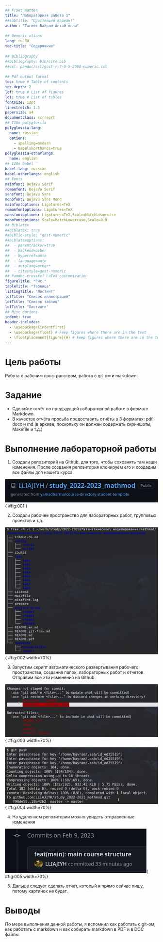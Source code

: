 ```yaml
---
## Front matter
title: "Лабораторная работа 1"
##subtitle: "Простейший вариант"
author: "Тагиев Байрам Алтай оглы"

## Generic otions
lang: ru-RU
toc-title: "Содержание"

## Bibliography
##bibliography: bib/cite.bib
##csl: pandoc/csl/gost-r-7-0-5-2008-numeric.csl

## Pdf output format
toc: true # Table of contents
toc-depth: 2
lof: true # List of figures
lot: true # List of tables
fontsize: 12pt
linestretch: 1.5
papersize: a4
documentclass: scrreprt
## I18n polyglossia
polyglossia-lang:
  name: russian
  options:
	- spelling=modern
	- babelshorthands=true
polyglossia-otherlangs:
  name: english
## I18n babel
babel-lang: russian
babel-otherlangs: english
## Fonts
mainfont: DejaVu Serif
romanfont: DejaVu Serif
sansfont: DejaVu Sans
monofont: DejaVu Sans Mono
mainfontoptions: Ligatures=TeX
romanfontoptions: Ligatures=TeX
sansfontoptions: Ligatures=TeX,Scale=MatchLowercase
monofontoptions: Scale=MatchLowercase,Scale=0.9
## Biblatex
##biblatex: true
##biblio-style: "gost-numeric"
##biblatexoptions:
##  - parentracker=true
##  - backend=biber
##  - hyperref=auto
##  - language=auto
##  - autolang=other*
##  - citestyle=gost-numeric
## Pandoc-crossref LaTeX customization
figureTitle: "Рис."
tableTitle: "Таблица"
listingTitle: "Листинг"
lofTitle: "Список иллюстраций"
lotTitle: "Список таблиц"
lolTitle: "Листинги"
## Misc options
indent: true
header-includes:
  - \usepackage{indentfirst}
  - \usepackage{float} # keep figures where there are in the text
  - \floatplacement{figure}{H} # keep figures where there are in the text
---
```


# Цель работы

Работа с рабочим пространством, работа с git-ом и markdown.

# Задание

 - Сделайте отчёт по предыдущей лабораторной работе в формате Markdown.
 - В качестве отчёта просьба предоставить отчёты в 3 форматах: pdf, docx и md (в архиве, поскольку он должен содержать скриншоты, Makefile и т.д.)

# Выполнение лабораторной работы

1. Создали репозиторий на Github, для того, чтобы сохранять там наши изменения. После создания репозитория клонируем его и создадим все файлы для нашего курса.

![Github репозиторий](image/fig001.png){ #fig:001 } 

2. Создали рабочее пространство для лабораторных работ, групповых проектов и т.д.

![Схема рабочего пространства](image/fig002.png){ #fig:002 width=70%}

3. Запустим скрипт автоматического развертывания рабочего пространства, создания папок, лабораторных работ и отчетов. Отправим все эти изменения на Github.

![Просмотр появившихся изменений](image/fig003.png){ #fig:003 width=70%}

![Отправка изменений на удаленный репозиторий](image/fig004.png){ #fig:004 width=70%}

4. На удаленном репозитории можно увидеть отправленные изменения

![Удаленный репозиторий](image/fig005.png){ #fig:005 width=70%}

5. Дальше следует сделать отчет, который я прямо сейчас пишу, потому картинок не будет.

# Выводы

По мере выполнения данной работы, я вспомнил как работать с git-ом, как работать с markdown и как собирать markdown в PDF и в DOC файлы.
